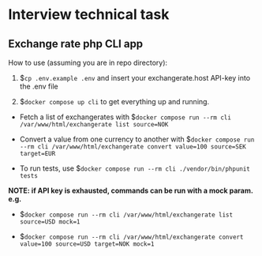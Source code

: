 # Interview technical task
## Exchange rate php CLI app
How to use (assuming you are in repo directory):

1. $`cp .env.example .env` and insert your exchangerate.host API-key into the .env file

2. $`docker compose up cli` to get everything up and running.

- Fetch a list of exchangerates with $`docker compose run --rm cli /var/www/html/exchangerate list source=NOK`

- Convert a value from one currency to another with $`docker compose run --rm cli /var/www/html/exchangerate convert value=100 source=SEK target=EUR`

- To run tests, use $`docker compose run --rm cli ./vendor/bin/phpunit tests`

**NOTE: if API key is exhausted, commands can be run with a mock param. e.g.**

- $`docker compose run --rm cli /var/www/html/exchangerate list source=USD mock=1` 

- $`docker compose run --rm cli /var/www/html/exchangerate convert value=100 source=USD target=NOK mock=1`